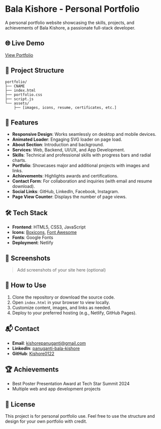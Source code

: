 # Bala Kishore - Personal Portfolio

A personal portfolio website showcasing the skills, projects, and achievements of Bala Kishore, a passionate full-stack developer.

## 🌐 Live Demo
[View Portfolio](https://kishore.is-a.dev/)

## 📁 Project Structure
```
portfolio/
├── CNAME
├── index.html
├── portfolio.css
├── script.js
└── assets/
    ├── [images, icons, resume, certificates, etc.]
```

## 🚀 Features
- **Responsive Design**: Works seamlessly on desktop and mobile devices.
- **Animated Loader**: Engaging SVG loader on page load.
- **About Section**: Introduction and background.
- **Services**: Web, Backend, UI/UX, and App Development.
- **Skills**: Technical and professional skills with progress bars and radial charts.
- **Portfolio**: Showcases major and additional projects with images and links.
- **Achievements**: Highlights awards and certifications.
- **Contact Form**: For collaboration and inquiries (with email and resume download).
- **Social Links**: GitHub, LinkedIn, Facebook, Instagram.
- **Page View Counter**: Displays the number of page views.

## 🛠️ Tech Stack
- **Frontend**: HTML5, CSS3, JavaScript
- **Icons**: [Boxicons](https://boxicons.com/), [Font Awesome](https://fontawesome.com/)
- **Fonts**: Google Fonts
- **Deployment**: Netlify

## 📸 Screenshots
> Add screenshots of your site here (optional)

## 📄 How to Use
1. Clone the repository or download the source code.
2. Open `index.html` in your browser to view locally.
3. Customize content, images, and links as needed.
4. Deploy to your preferred hosting (e.g., Netlify, GitHub Pages).

## 📬 Contact
- **Email**: kishorepanuganti@gmail.com
- **LinkedIn**: [panuganti-bala-kishore](https://www.linkedin.com/in/panuganti-bala-kishore-0424b5325/)
- **GitHub**: [Kishore0122](https://github.com/Kishore0122)

## 🏆 Achievements
- Best Poster Presentation Award at Tech Star Summit 2024
- Multiple web and app development projects

## 📜 License
This project is for personal portfolio use. Feel free to use the structure and design for your own portfolio with credit.
